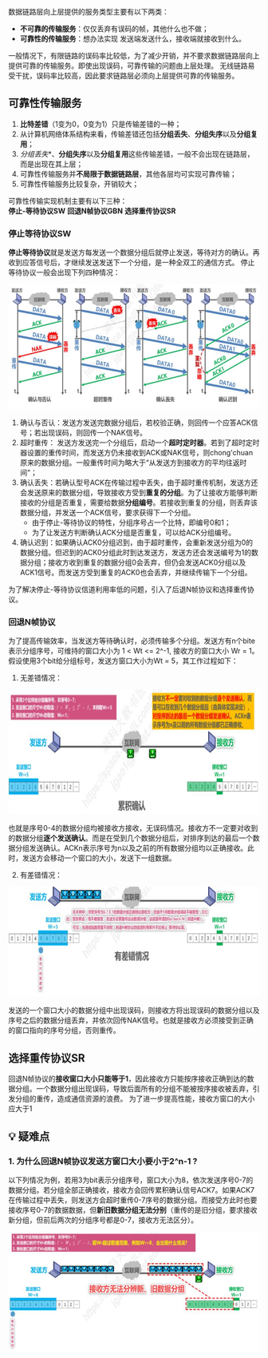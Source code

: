 数据链路层向上层提供的服务类型主要有以下两类：
- **不可靠的传输服务**：仅仅丢弃有误码的帧，其他什么也不做；
- **可靠性的传输服务**：想办法实现 发送端发送什么，接收端就接收到什么。

一般情况下，有限链路的误码率比较低，为了减少开销，并不要求数据链路层向上提供可靠的传输服务。即使出现误码，可靠传输的问题由上层处理。
无线链路易受干扰，误码率比较高，因此要求链路层必须向上层提供可靠的传输服务。

## 可靠性传输服务
1. **比特差错**（1变为0，0变为1）只是传输差错的一种；
2. 从计算机网络体系结构来看，传输差错还包括**分组丢失**、**分组失序**以及**分组复用**；
3. *分组丢失**、**分组失序**以及**分组复用**这些传输差错，一般不会出现在链路层，而是出现在其上层；
4. 可靠性传输服务并**不局限于数据链路层**，其他各层均可实现可靠传输；
5. 可靠性传输服务比较复杂，开销较大；

可靠性传输实现机制主要有以下三种：  
**停止-等待协议SW**		**回退N帧协议GBN**		**选择重传协议SR**

### 停止等待协议SW
**停止等待协议**就是发送方每发送一个数据分组后就停止发送，等待对方的确认。再收到应答信号后，才继续发送发送下一个分组，是一种全双工的通信方式。
停止等待协议一般会出现下列四种情况：
<div align=left><img width="600" height="250" src="./images/停止等待协议.JPG"/></div>

1. 确认与否认：发送方发送完数据分组后，若校验正确，则回传一个应答ACK信号；若出现误码，则回传一个NAK信号。
2. 超时重传： 发送方发送完一个分组后，启动一个**超时定时器**。若到了超时定时器设置的重传时间，而发送方仍未接收到ACK或NAK信号，则chong'chuan 原来的数据分组。一般重传时间为略大于“从发送方到接收方的平均往返时间”；
3. 确认丢失：若确认型号ACK在传输过程中丢失，由于超时重传机制，发送方还会发送原来的数据分组，导致接收方受到**重复的分组**。为了让接收方能够判断接收的分组是否重复，需要给数据**分组编号**。若接收到重复的分组，则丢弃该数据分组，并发送一个ACK信号，要求获得下一个分组。
	- 由于停止-等待协议的特性，分组序号占一个比特，即编号0和1；
 	-  为了让发送方判断确认ACK分组是否重复，可以给ACK分组编号。
 4. 确认迟到：如果确认ACK0分组迟到，由于超时重传，会重新发送分组为0的数据分组。但迟到的ACK0分组此时到达发送方，发送方还会发送编号为1的数据分组；接收方收到重复的数据分组0会丢弃，但仍会发送ACK0分组以及ACK1信号。而发送方受到重复的ACK0也会丢弃，并继续传输下一个分组。

为了解决停止-等待协议信道利用率低的问题，引入了后退N帧协议和选择重传协议。

### 回退N帧协议
为了提高传输效率，当发送方等待确认时，必须传输多个分组。发送方有n个bite表示分组序号，可维持的窗口大小为 1 < Wt <= 2^-1, 接收方的窗口大小 Wr = 1。
 假设使用3个bit给分组标号，发送方窗口大小为Wt = 5，其工作过程如下：
1. 无差错情况：
<div align=left><img width="600" height="250" src="./images/回退N帧协议-无差错情况.JPG"/></div>

也就是序号0-4的数据分组均被接收方接收，无误码情况。接收方不一定要对收到的数据分组**逐个发送确认**。而是在受到几个数据分组后，对排序到达的最后一个数据分组发送确认。ACKn表示序号为n以及之前的所有数据分组均以正确接收。此时，发送方会移动一个窗口的大小，发送下一组数据。

 2. 有差错情况：
 <div align=left><img width="600" height="220" src="./images/回退N帧协议-有差错情况.JPG"/></div>

发送的一个窗口大小的数据分组中出现误码，则接收方将出现误码的数据分组以及序号之后的数据分组丢弃，并依次回传NAK信号。也就是接收方必须接受到正确的窗口指向的序号分组，否则重传。

## 选择重传协议SR
回退N帧协议的**接收窗口大小只能等于1**，因此接收方只能按序接收正确到达的数据分组。一个数据分组出现误码，导致后面所有的分组不能被按序接收被丢弃，引发分组的重传，造成通信资源的浪费。
为了进一步提高性能，接收方窗口的大小应大于1



## :bulb:    疑难点
### 1. 为什么回退N帧协议发送方窗口大小要小于2^n-1 ?
以下列情况为例，若用3为bit表示分组序号，窗口大小为8，依次发送序号0-7的数据分组。若分组全部正确接收，接收方会回传累积确认信号ACK7。如果ACK7在传输过程中丢失，则发送方会超时重传0-7序号的数据分组。而接受方此时也要接收序号0-7的数据数据，但**新旧数据分组无法分别**（重传的是旧分组，要求接收新分组，但前后两次的分组序号都是0-7，接收方无法区分）。
 <div align=left><img width="600" height="240" src="./images/回退N帧协议-窗口大小.JPG"/></div>

